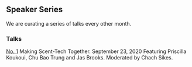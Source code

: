 ## Speaker Series

We are curating a series of talks every other month.

### Talks
[No. 1](/projects/speaker-series/01-making-scent-tech-together-Sept-2020) Making Scent-Tech Together. September 23, 2020
Featuring Priscilla Koukoui, Chu Bao Trung and Jas Brooks. Moderated by Chach Sikes.
